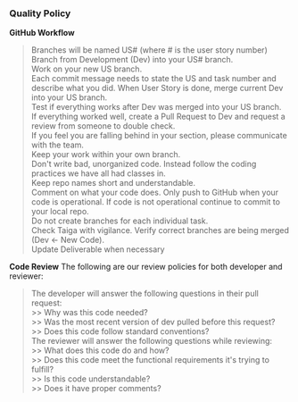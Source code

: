 ### Quality Policy


**GitHub Workflow** 
  > Branches will be named US# (where # is the user story number)  
  > Branch from Development (Dev) into your US# branch.  
  > Work on your new US branch.  
  > Each commit message needs to state the US and task number and describe what you did. 
  > When User Story is done, merge current Dev into your US branch.  
  > Test if everything works after Dev was merged into your US branch.  
  > If everything worked well, create a Pull Request to Dev and request a review from someone to double check.  
  > If you feel you are falling behind in your section, please communicate with the team.  
  > Keep your work within your own branch.  
  > Don't write bad, unorganized code. Instead follow the coding practices we have all had classes in.  
  > Keep repo names short and understandable.  
  > Comment on what your code does. 
  > Only push to GitHub when your code is operational.
  > If code is not operational continue to commit to your local repo.  
  > Do not create branches for each individual task.  
  > Check Taiga with vigilance. 
  > Verify correct branches are being merged (Dev <- New Code).  
  > Update Deliverable when necessary  


**Code Review** 
The following are our review policies for both developer and reviewer:  
  > The developer will answer the following questions in their pull request:  
    >> Why was this code needed?  
    >> Was the most recent version of dev pulled before this request?  
    >> Does this code follow standard conventions?  
  > The reviewer will answer the following questions while reviewing:  
    >> What does this code do and how?  
    >> Does this code meet the functional requirements it's trying to fulfill?  
    >> Is this code understandable?  
    >> Does it have proper comments?  
  
